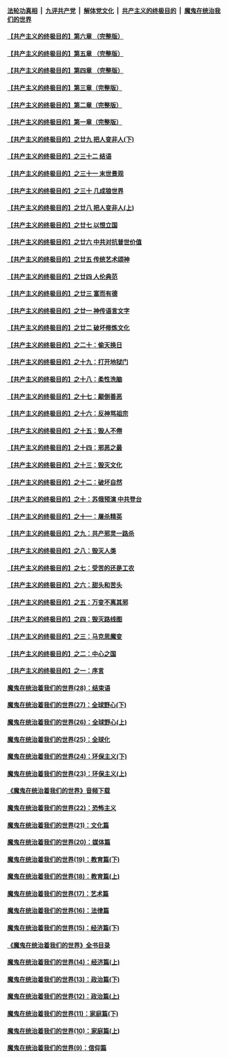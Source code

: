 

####  [法轮功真相](../../../../basic/blob/master/README.md?t=07062031) &nbsp;|&nbsp; [九评共产党](../../../../9ping.md/blob/master/README.md?t=07062031) &nbsp;|&nbsp; [解体党文化](../../../../jtdwh.md/blob/master/README.md?t=07062031)  &nbsp;|&nbsp; [共产主义的终极目的](../../../../gczydzjmd.md/blob/master/README.md?t=07062031) &nbsp;|&nbsp; [魔鬼在统治我们的世界](../../../../mgztzwmdsj.md/blob/master/README.md?t=07062031) 

#### [【共产主义的终极目的】第六章 （完整版）](../pages/nsc422/n11428913.md?t=07062031) 

#### [【共产主义的终极目的】第五章 （完整版）](../pages/nsc422/n11428912.md?t=07062031) 

#### [【共产主义的终极目的】第四章 （完整版）](../pages/nsc422/n11428907.md?t=07062031) 

#### [【共产主义的终极目的】第三章（完整版）](../pages/nsc422/n11428848.md?t=07062031) 

#### [【共产主义的终极目的】第二章（完整版）](../pages/nsc422/n11428831.md?t=07062031) 

#### [【共产主义的终极目的】第一章（完整版）](../pages/nsc422/n11417651.md?t=07062031) 

#### [【共产主义的终极目的】之廿九 把人变非人(下)](../pages/nsc422/n11344140.md?t=07062031) 

#### [【共产主义的终极目的】之三十二 结语](../pages/nsc422/n11360535.md?t=07062031) 

#### [【共产主义的终极目的】之三十一 末世景观](../pages/nsc422/n11351129.md?t=07062031) 

#### [【共产主义的终极目的】之三十 几成狼世界](../pages/nsc422/n11348280.md?t=07062031) 

#### [【共产主义的终极目的】之廿八 把人变非人(上)](../pages/nsc422/n11340492.md?t=07062031) 

#### [【共产主义的终极目的】之廿七 以恨立国](../pages/nsc422/n11336944.md?t=07062031) 

#### [【共产主义的终极目的】之廿六 中共对抗普世价值](../pages/nsc422/n11324785.md?t=07062031) 

#### [【共产主义的终极目的】之廿五 传统艺术颂神](../pages/nsc422/n11296396.md?t=07062031) 

#### [【共产主义的终极目的】之廿四 人伦典范](../pages/nsc422/n11296397.md?t=07062031) 

#### [【共产主义的终极目的】之廿三 富而有德](../pages/nsc422/n11283598.md?t=07062031) 

#### [【共产主义的终极目的】之廿一 神传语言文字](../pages/nsc422/n11263265.md?t=07062031) 

#### [【共产主义的终极目的】之廿二 破坏修炼文化](../pages/nsc422/n11245728.md?t=07062031) 

#### [【共产主义的终极目的】之二十：偷天换日](../pages/nsc422/n11238846.md?t=07062031) 

#### [【共产主义的终极目的】之十九：打开地狱门](../pages/nsc422/n11206376.md?t=07062031) 

#### [【共产主义的终极目的】之十八：柔性洗脑](../pages/nsc422/n11199994.md?t=07062031) 

#### [【共产主义的终极目的】之十七：颠倒善恶](../pages/nsc422/n11179782.md?t=07062031) 

#### [【共产主义的终极目的】之十六：反神骂祖宗](../pages/nsc422/n11166798.md?t=07062031) 

#### [【共产主义的终极目的】之十五：毁人不倦](../pages/nsc422/n11166792.md?t=07062031) 

#### [【共产主义的终极目的】之十四：邪恶之最](../pages/nsc422/n11150249.md?t=07062031) 

#### [【共产主义的终极目的】之十三：毁灭文化](../pages/nsc422/n11135227.md?t=07062031) 

#### [【共产主义的终极目的】之十二：破坏自然](../pages/nsc422/n11135214.md?t=07062031) 

#### [【共产主义的终极目的】之十：苏俄预演 中共登台](../pages/nsc422/n11118424.md?t=07062031) 

#### [【共产主义的终极目的】之十一：屠杀精英](../pages/nsc422/n11118442.md?t=07062031) 

#### [【共产主义的终极目的】之九：共产邪灵一路杀](../pages/nsc422/n11114139.md?t=07062031) 

#### [【共产主义的终极目的】之八：毁灭人类](../pages/nsc422/n11108503.md?t=07062031) 

#### [【共产主义的终极目的】之七：受苦的还是工农](../pages/nsc422/n11101809.md?t=07062031) 

#### [【共产主义的终极目的】之六：甜头和苦头](../pages/nsc422/n11096971.md?t=07062031) 

#### [【共产主义的终极目的】之五：万变不离其邪](../pages/nsc422/n11091285.md?t=07062031) 

#### [【共产主义的终极目的】之四：毁灭路线图](../pages/nsc422/n11086284.md?t=07062031) 

#### [【共产主义的终极目的】之三：马克思魔变](../pages/nsc422/n11061941.md?t=07062031) 

#### [【共产主义的终极目的】之二：中心之国](../pages/nsc422/n11047728.md?t=07062031) 

#### [【共产主义的终极目的】之一：序言](../pages/nsc422/n11086077.md?t=07062031) 

#### [魔鬼在统治着我们的世界(28)：结束语](../pages/nsc422/n10936246.md?t=07062031) 

#### [魔鬼在统治着我们的世界(27)：全球野心(下)](../pages/nsc422/n10928319.md?t=07062031) 

#### [魔鬼在统治着我们的世界(26)：全球野心(上)](../pages/nsc422/n10900318.md?t=07062031) 

#### [魔鬼在统治着我们的世界(25)：全球化](../pages/nsc422/n10788205.md?t=07062031) 

#### [魔鬼在统治着我们的世界(24)：环保主义(下)](../pages/nsc422/n10695307.md?t=07062031) 

#### [魔鬼在统治着我们的世界(23)：环保主义(上)](../pages/nsc422/n10688613.md?t=07062031) 

#### [《魔鬼在统治着我们的世界》音频下载](../pages/nsc422/n10635553.md?t=07062031) 

#### [魔鬼在统治着我们的世界(22)：恐怖主义](../pages/nsc422/n10614727.md?t=07062031) 

#### [魔鬼在统治着我们的世界(21)：文化篇](../pages/nsc422/n10597706.md?t=07062031) 

#### [魔鬼在统治着我们的世界(20)：媒体篇](../pages/nsc422/n10586579.md?t=07062031) 

#### [魔鬼在统治着我们的世界(19)：教育篇(下)](../pages/nsc422/n10564808.md?t=07062031) 

#### [魔鬼在统治着我们的世界(18)：教育篇(上)](../pages/nsc422/n10526970.md?t=07062031) 

#### [魔鬼在统治着我们的世界(17)：艺术篇](../pages/nsc422/n10499093.md?t=07062031) 

#### [魔鬼在统治着我们的世界(16)：法律篇](../pages/nsc422/n10485969.md?t=07062031) 

#### [魔鬼在统治着我们的世界(15)：经济篇(下)](../pages/nsc422/n10469975.md?t=07062031) 

#### [《魔鬼在统治着我们的世界》全书目录](../pages/nsc422/n10464261.md?t=07062031) 

#### [魔鬼在统治着我们的世界(14)：经济篇(上)](../pages/nsc422/n10457370.md?t=07062031) 

#### [魔鬼在统治着我们的世界(13)：政治篇(下)](../pages/nsc422/n10448270.md?t=07062031) 

#### [魔鬼在统治着我们的世界(12)：政治篇(上)](../pages/nsc422/n10444576.md?t=07062031) 

#### [魔鬼在统治着我们的世界(11)：家庭篇(下)](../pages/nsc422/n10440961.md?t=07062031) 

#### [魔鬼在统治着我们的世界(10)：家庭篇(上)](../pages/nsc422/n10435448.md?t=07062031) 

#### [魔鬼在统治着我们的世界(9)：信仰篇](../pages/nsc422/n10432159.md?t=07062031) 

